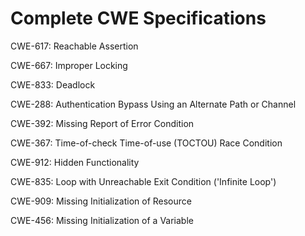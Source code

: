 

# Complete CWE Specifications

CWE-617: Reachable Assertion

CWE-667: Improper Locking

CWE-833: Deadlock

CWE-288: Authentication Bypass Using an Alternate Path or Channel

CWE-392: Missing Report of Error Condition

CWE-367: Time-of-check Time-of-use (TOCTOU) Race Condition

CWE-912: Hidden Functionality

CWE-835: Loop with Unreachable Exit Condition ('Infinite Loop')

CWE-909: Missing Initialization of Resource

CWE-456: Missing Initialization of a Variable